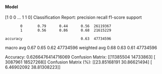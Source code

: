 #### Model
[1 0 0 ... 1 1 0]
Classification Report:
              precision    recall  f1-score   support

           0       0.79      0.44      0.56  26119367
           1       0.56      0.86      0.68  21615229

    accuracy                           0.63  47734596
   macro avg       0.67      0.65      0.62  47734596
weighted avg       0.68      0.63      0.61  47734596

Accuracy: 0.6266476414716069
Confusion Matrix:
[[11385504 14733863]
 [ 3087961 18527268]]
Confusion Matrix (%):
[[23.85168191 30.86621494]
 [ 6.46902092 38.81308223]]
